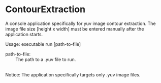 # ContourExtraction

A console application specifically for yuv image contour extraction.
The image file size [height x width] must be entered manually after the application starts.

 Usage: executable run [path-to-file]
 
 path-to-file: <br> 
 &emsp;&emsp; The path to a .yuv file to run.

<br>Notice: The application specifically targets only .yuv image files.
